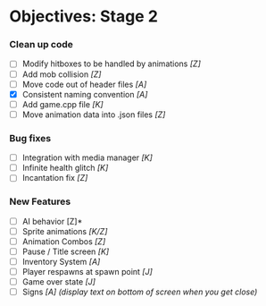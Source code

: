 # Objectives: Stage 2

### Clean up code
- [ ] Modify hitboxes to be handled by animations *[Z]*
- [ ] Add mob collision *[Z]*
- [ ] Move code out of header files *[A]*
- [x] Consistent naming convention *[A]*
- [ ] Add game.cpp file *[K]*
- [ ] Move animation data into .json files *[Z]*

### Bug fixes
- [ ] Integration with media manager *[K]*
- [ ] Infinite health glitch *[K]*
- [ ] Incantation fix *[Z]*

### New Features
- [ ] AI behavior [Z]*
- [ ] Sprite animations *[K/Z]*
- [ ] Animation Combos *[Z]*
- [ ] Pause / Title screen *[K]*
- [ ] Inventory System *[A]*
- [ ] Player respawns at spawn point *[J]*
- [ ] Game over state *[J]*
- [ ] Signs *[A] (display text on bottom of screen when you get close)*
